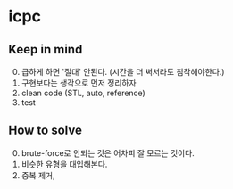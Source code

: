 # icpc

## Keep in mind
0. 급하게 하면 '절대' 안된다. (시간을 더 써서라도 침착해야한다.)
1. 구현보다는 생각으로 먼저 정리하자
2. clean code (STL, auto, reference)
3. test

## How to solve
0. brute-force로 안되는 것은 어차피 잘 모르는 것이다.
1. 비슷한 유형을 대입해본다.
2. 중복 제거, 
